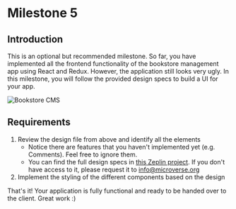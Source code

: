 # Milestone 5

## Introduction

This is an optional but recommended milestone. So far, you have implemented all the frontend functionality of the bookstore management app using React and Redux. However, the application still looks very ugly. In this milestone, you will follow the provided design specs to build a UI for your app.

![Bookstore CMS](https://github.com/microverseinc/project-redux-bookstore/blob/master/images/main-ui.png?raw=true)

## Requirements

1. Review the design file from above and identify all the elements
    - Notice there are features that you haven't implemented yet (e.g. Comments). Feel free to ignore them.
    - You can find the full design specs in [this Zeplin project](https://zpl.io/29Z8Akl). If you don't have access to it, please request it to info@microverse.org
2. Implement the styling of the different components based on the design

That's it! Your application is fully functional and ready to be handed over to the client. Great work :)
